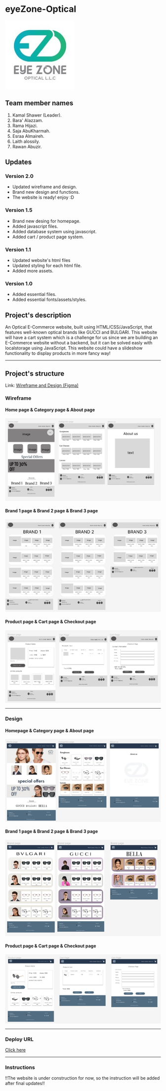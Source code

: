 # eyeZone-Optical

![](/assets/main/logo2.jpg)

## Team member names

1. Kamal Shawer (Leader).
2. Bara' Alazzam.
1. Rama Hijazi.
1. Saja AbuKharmah.
1. Esraa Almaireh.
1. Laith alossily.
1. Rawan Abuzir.

## Updates

### Version 2.0
- Updated wireframe and design.
- Brand new design and functions.
- The website is ready! enjoy :D


### Version 1.5
- Brand new desing for homepage.
- Added javascript files.
- Added database system using javascript.
- Added cart / product page system.

### Version 1.1
- Updated website's html files
- Updated styling for each html file.
- Added more assets.

### Version 1.0
- Added essential files.
- Added essential fonts/assets/styles.

## Project's description

An Optical E-Commerce website, built using HTML/CSS/JavaScript, that features well-known optical brands like GUCCI and BULGARI.
This website will have a cart system which is a challenge for us since we are building an E-Commerce website without a backend, but it can be solved easly with localstorage using JavaScript.
This website could have a slideshow functionality to display products in more fancy way!


---

## Project's structure

Link: [Wireframe and Design (Figma)](https://www.figma.com/file/ZWjlGNkwTYGISUspigRqQN/Untitled?type=design&node-id=0-1&t=iMcG6HW6RbnmE9IT-0)

### Wireframe

#### Home page & Category page & About page

![](/assets/main/wireframe1.jpg)

#### Brand 1 page & Brand 2 page & Brand 3 page

![](/assets/main/wireframe2.jpg)

#### Product page & Cart page & Checkout page

![](/assets/main/wireframe3.jpg)

---

### Design

#### Homepage & Category page & About page

![](/assets/main/design.jpg)

#### Brand 1 page & Brand 2 page & Brand 3 page

![](/assets/main/design2.jpg)

#### Product page & Cart page & Checkout page

![](/assets/main/design3.jpg)

---

### Deploy URL

[Click here](https://brainstorm-buddies.github.io/eyeZone-Optical/)

---

### Instructions

!!The website is under construction for now, so the instruction will be added after final updates!!

